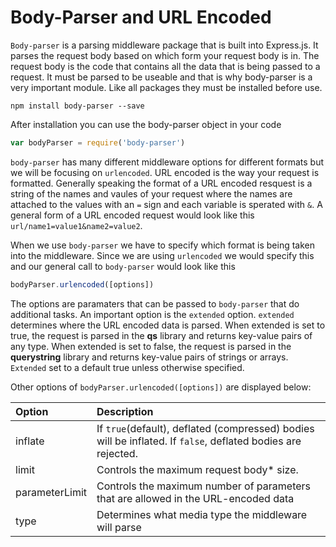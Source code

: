 # Body-Parser and URL Encoded

`Body-parser` is a parsing middleware package that is built into Express.js. It parses the request body based on which form your request body is in. The request body is the code that contains all the data that is being passed to a request. It must be parsed to be useable and that is why body-parser is a very important module. Like all packages they must be installed before use.

```text
npm install body-parser --save
```

After installation you can use the body-parser object in your code

```javascript
var bodyParser = require('body-parser')
```

`body-parser` has many different middleware options for different formats but we will be focusing on `urlencoded`. URL encoded is the way your request is formatted. Generally speaking the format of a URL encoded resquest is a string of the names and vaules of your request where the names are attached to the values with an `=` sign and each variable is sperated with `&`. A general form of a URL encoded request would look like this `url/name1=value1&name2=value2`.

When we use `body-parser` we have to specify which format is being taken into the middleware. Since we are using `urlencoded` we would specify this and our general call to `body-parser` would look like this

```javascript
bodyParser.urlencoded([options])
```

The options are paramaters that can be passed to `body-parser` that do additional tasks. An important option is the `extended` option. `extended` determines where the URL encoded data is parsed. When extended is set to true, the request is parsed in the **qs** library and returns key-value pairs of any type. When extended is set to false, the request is parsed in the **querystring** library and returns key-value pairs of strings or arrays. `Extended` set to a default true unless otherwise specified.

Other options of `bodyParser.urlencoded([options])` are displayed below:

| Option | Description |
| :--- | :--- |
| inflate | If `true`\(default\), deflated \(compressed\) bodies will be inflated. If `false`, deflated bodies are rejected. |
| limit | Controls the maximum request body\* size. |
| parameterLimit | Controls the maximum number of parameters that are allowed in the URL-encoded data |
| type | Determines what media type the middleware will parse |

